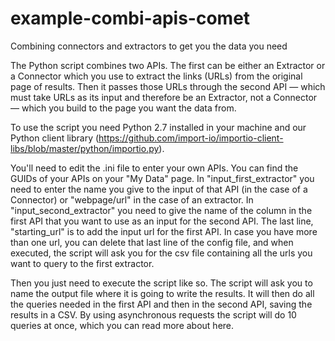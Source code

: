 example-combi-apis-comet
========================

Combining connectors and extractors to get you the data you need

The Python script combines two APIs. The first can be either an Extractor or a Connector which you use to extract the links (URLs) from the original page of results. Then it passes those URLs through the second API — which must take URLs as its input and therefore be an Extractor, not a Connector — which you build to the page you want the data from. 

To use the script you need Python 2.7 installed in your machine and our Python client library  (https://github.com/import-io/importio-client-libs/blob/master/python/importio.py).

You'll need to edit the .ini file to enter your own APIs. You can find the GUIDs of your APIs on your "My Data" page. In "input_first_extractor" you need to enter the name you give to the input of that API (in the case of a Connector) or "webpage/url" in the case of an extractor. In "input_second_extractor" you need to give the name of the column in the first API that you want to use as an input for the second API. The last line, "starting_url" is to add the input url for the first API. In case you have more than one url, you can delete that last line of the config file, and when executed, the script will ask you for the csv file containing all the urls you want to query to the first extractor.

Then you just need to execute the script like so.
The script will ask you to name the output file where it is going to write the results. It will then do all the queries needed in the first API and then in the second API, saving the results in a CSV.  By using asynchronous requests the script will do 10 queries at once, which you can read more about here. 

